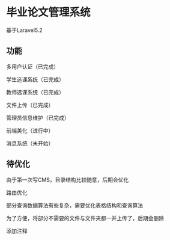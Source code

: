 # 毕业论文管理系统

基于Laravel5.2

## 功能

多用户认证（已完成）

学生选课系统（已完成）

教师选课系统（已完成）

文件上传（已完成）

管理员信息维护（已完成）

前端美化（进行中）

消息系统（未开始）

## 待优化

由于第一次写CMS，目录结构比较随意，后期会优化

路由优化

部分查询数据算法有些复杂，需要优化表格结构和查询算法

为了方便，将部分不需要的文件与文件夹都一并上传了，后期会删除

添加注释
